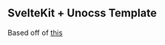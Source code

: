 ## SvelteKit + Unocss Template

Based off of [this](https://github.com/unocss/unocss/tree/main/examples/sveltekit)
